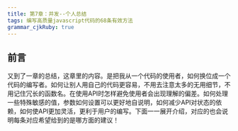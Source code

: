 ```yaml
---
title: 第7章：并发--个人总结
tags: 编写高质量javascript代码的68条有效方法
grammar_cjkRuby: true
---
```

## 前言
又到了一章的总结，这章里的内容。是把我从一个代码的使用者，如何换位成一个代码的编写者。如何让别人用自己的代码更容易，不用去注意太多的无用细节，不用记住冗长的函数名。在使用API时怎样避免使用者会出现理解的偏差。如何处理一些特殊敏感的值，参数如何设置可以更好地自说明，如何减少API对状态的依赖，如何使API更加灵活，更利于用户的编写。下面一一展开介绍，对应的也会说明每条对应希望给到的是哪方面的建议！

